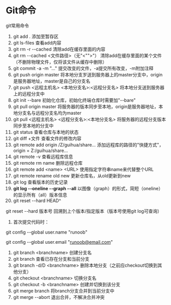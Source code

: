 # Git命令

git常用命令

1. git add .    添加至暂存区
2. git ls-files 查看add内容
3. git rm -r --cached  清除add在缓存里面的内容
4. git rm --cached <文件路径>（无"<"">"）      清除add在缓存里面的某个文件（不删除物理文件，仅将该文件从缓存中删除）
5. git commit -a -m "…"   提交改变的文件，-a提交所有改变，-m附加注释
6. git push origin master   将本地分支岁送到服务器上的master分支中，origin是服务器地址，master是自己的分支名
7. git push <远程主机名> <本地分支名>:<远程分支名>   将本地分支送到服务器上的远程分支中
8. git init --bare   初始化仓库，初始化终端仓库时需要加"--bare"
9. git pull origin master   将服务器的版本同步至本地，origin是服务器地址，本地分支名与远程分支名均为master
10. git pull <远程主机名> <远程分支名>:<本地分支名>   将服务器的远程分支版本同步至本地的分支中
11. git status  查看仓库与本地的状态
12. git diff +文件   查看文件的修改内容
13. git remote add origin /Z/guihua/share…   添加远程库的路径的"快捷方式"，origin = Z:/guihua/share…
14. git remote -v   查看远程库信息
15. git remote rm name   删除远程仓库
16. git remote add \<name\> \<URL\>   使用指定字符串name来代替整个URL
17. git remote rename old new   更新仓库名，从old更新到new
18. git log    查看版本的历史记录
19. **git log --oneline --graph --all**   以图像（graph）的形式，简短（oneline）的显示所有（all）版本信息
20. git reset --hard HEAD^

git reset --hard 版本号   回溯到上个版本/指定版本（版本号使用git log可查询）

1. 首次提交代码时：

git config --global user.name "runoob"

git config --global user.email "runoob@email.com"

1. git branch \<branchname\>  创建分支名
2. git branch   查看已存在分支和当前分支
3. git branch -d/D \<branchname\>    删除本地分支（之前应checkout切换到其他分支）
4. git checkout \<branchname\>   切换分支名
5. git checkout -b \<branchname\>   创建并切换到该分支
6. git merge branch  将branch分支合并到当前分支中
7. git merge --abort  退出合并，不解决合并冲突
